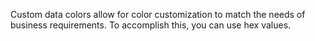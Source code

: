 Custom data colors allow for color customization to match the needs of business requirements. To accomplish this, you can use hex values.